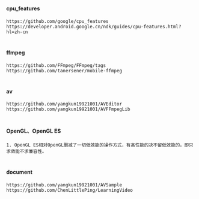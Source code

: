 #
#### cpu_features
```
https://github.com/google/cpu_features
https://developer.android.google.cn/ndk/guides/cpu-features.html?hl=zh-cn
```

#
#### ffmpeg
```
https://github.com/FFmpeg/FFmpeg/tags
https://github.com/tanersener/mobile-ffmpeg
```

#
#### av
```
https://github.com/yangkun19921001/AVEditor
https://github.com/yangkun19921001/AVFFmpegLib
```

#
#### OpenGL、OpenGL ES
```
1. OpenGL ES相对OpenGL删减了一切低效能的操作方式，有高性能的决不留低效能的，即只求效能不求兼容性。
```

#
#### document
```
https://github.com/yangkun19921001/AVSample
https://github.com/ChenLittlePing/LearningVideo
```
